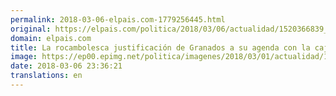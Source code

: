 ```yaml
---
permalink: 2018-03-06-elpais.com-1779256445.html
original: https://elpais.com/politica/2018/03/06/actualidad/1520366839_688028.html#?ref=rss&format=simple&link=link
domain: elpais.com
title: La rocambolesca justificación de Granados a su agenda con la caja b del PP: “Es jugar al tetris”
image: https://ep00.epimg.net/politica/imagenes/2018/03/01/actualidad/1519932967_896931_1519933112_rrss_normal.jpg
date: 2018-03-06 23:36:21
translations: en
---
```


